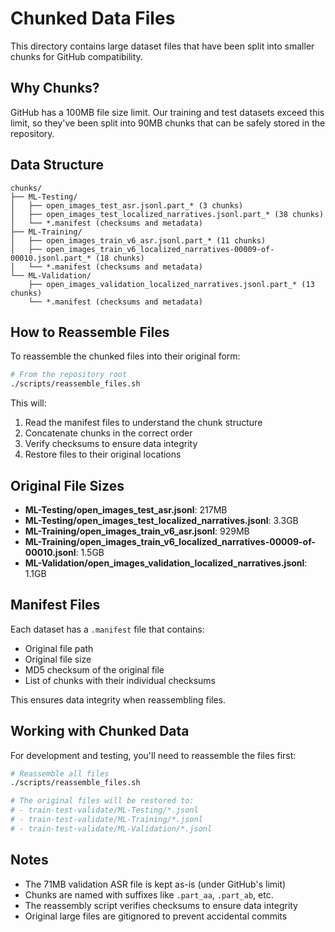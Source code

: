 # Chunked Data Files

This directory contains large dataset files that have been split into smaller chunks for GitHub compatibility.

## Why Chunks?

GitHub has a 100MB file size limit. Our training and test datasets exceed this limit, so they've been split into 90MB chunks that can be safely stored in the repository.

## Data Structure

```
chunks/
├── ML-Testing/
│   ├── open_images_test_asr.jsonl.part_* (3 chunks)
│   ├── open_images_test_localized_narratives.jsonl.part_* (38 chunks)
│   └── *.manifest (checksums and metadata)
├── ML-Training/
│   ├── open_images_train_v6_asr.jsonl.part_* (11 chunks)
│   ├── open_images_train_v6_localized_narratives-00009-of-00010.jsonl.part_* (18 chunks)
│   └── *.manifest (checksums and metadata)
└── ML-Validation/
    ├── open_images_validation_localized_narratives.jsonl.part_* (13 chunks)
    └── *.manifest (checksums and metadata)
```

## How to Reassemble Files

To reassemble the chunked files into their original form:

```bash
# From the repository root
./scripts/reassemble_files.sh
```

This will:
1. Read the manifest files to understand the chunk structure
2. Concatenate chunks in the correct order
3. Verify checksums to ensure data integrity
4. Restore files to their original locations

## Original File Sizes

- **ML-Testing/open_images_test_asr.jsonl**: 217MB
- **ML-Testing/open_images_test_localized_narratives.jsonl**: 3.3GB
- **ML-Training/open_images_train_v6_asr.jsonl**: 929MB
- **ML-Training/open_images_train_v6_localized_narratives-00009-of-00010.jsonl**: 1.5GB
- **ML-Validation/open_images_validation_localized_narratives.jsonl**: 1.1GB

## Manifest Files

Each dataset has a `.manifest` file that contains:
- Original file path
- Original file size
- MD5 checksum of the original file
- List of chunks with their individual checksums

This ensures data integrity when reassembling files.

## Working with Chunked Data

For development and testing, you'll need to reassemble the files first:

```bash
# Reassemble all files
./scripts/reassemble_files.sh

# The original files will be restored to:
# - train-test-validate/ML-Testing/*.jsonl
# - train-test-validate/ML-Training/*.jsonl
# - train-test-validate/ML-Validation/*.jsonl
```

## Notes

- The 71MB validation ASR file is kept as-is (under GitHub's limit)
- Chunks are named with suffixes like `.part_aa`, `.part_ab`, etc.
- The reassembly script verifies checksums to ensure data integrity
- Original large files are gitignored to prevent accidental commits
